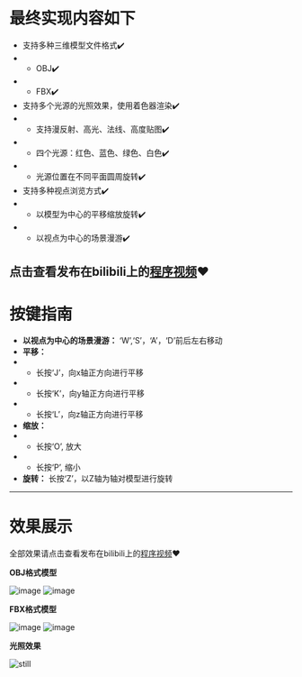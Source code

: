 # 最终实现内容如下
 * 支持多种三维模型文件格式✔️
 * *  OBJ✔️
 * *  FBX✔️
 * 支持多个光源的光照效果，使用着色器渲染✔️
 * * 支持漫反射、高光、法线、高度贴图✔️
 * * 四个光源：红色、蓝色、绿色、白色✔️
 * * 光源位置在不同平面圆周旋转✔️
 * 支持多种视点浏览方式✔️
 * * 以模型为中心的平移缩放旋转✔️
 * * 以视点为中心的场景漫游✔️
 
点击查看发布在bilibili上的[程序视频](https://www.bilibili.com/video/BV1cG4y117Ug/)❤️
---
# 按键指南 
* **以视点为中心的场景漫游：** ‘W’,‘S’，‘A’，‘D’前后左右移动
* **平移：** 
* * 长按‘J’，向x轴正方向进行平移
* * 长按‘K’，向y轴正方向进行平移
* * 长按‘L’，向z轴正方向进行平移
* **缩放：**
* * 长按‘O’, 放大
* * 长按‘P’, 缩小
* **旋转：** 长按‘Z’，以Z轴为轴对模型进行旋转
---
# 效果展示
全部效果请点击查看发布在bilibili上的[程序视频](https://www.bilibili.com/video/BV1cG4y117Ug/)❤️

**OBJ格式模型**

![image](https://user-images.githubusercontent.com/44937001/211959845-89cb2a6a-d068-4f76-bd4a-1ef77b928513.png)
![image](https://user-images.githubusercontent.com/44937001/211960241-1710e71f-4b87-463f-a8b6-51426875bef4.png)

**FBX格式模型**

![image](https://user-images.githubusercontent.com/44937001/211961017-abb0f5e4-d898-4c9d-82be-9b21e6aabb73.png)
![image](https://user-images.githubusercontent.com/44937001/211961230-0d488a08-a1a6-4261-8cfb-3069970c0f98.png)

**光照效果**

![still](https://user-images.githubusercontent.com/44937001/211963105-df75c4ca-97f9-481f-9c86-9a2e34148e4a.gif)



